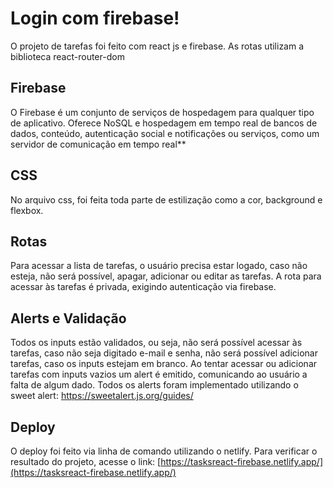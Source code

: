 # Login com firebase!

O projeto de tarefas foi feito com react js e firebase. As rotas utilizam a biblioteca react-router-dom


## Firebase

O  Firebase é um conjunto de serviços de hospedagem para qualquer tipo de aplicativo. Oferece NoSQL e hospedagem em tempo real de bancos de dados, conteúdo, autenticação social e notificações ou serviços, como um servidor de comunicação em tempo real**

## CSS

No arquivo css, foi feita toda parte de estilização como a cor, background e flexbox. 

## Rotas

Para acessar a lista de tarefas, o usuário precisa estar logado, caso não esteja, não será possível, apagar, adicionar ou editar as tarefas. A rota para acessar às tarefas é privada, exigindo autenticação via firebase.

## Alerts e Validação	

Todos os inputs estão validados, ou seja, não será possível acessar às tarefas, caso não seja digitado e-mail e senha, não será possível adicionar tarefas, caso os inputs estejam em branco. Ao tentar acessar ou adicionar tarefas com inputs vazios um alert é emitido, comunicando ao usuário a falta de algum dado. Todos os alerts foram implementado utilizando o sweet alert: https://sweetalert.js.org/guides/

## Deploy

O deploy foi feito via linha de comando utilizando o netlify.
Para verificar o resultado do projeto, acesse o link: [https://tasksreact-firebase.netlify.app/](https://tasksreact-firebase.netlify.app/)

